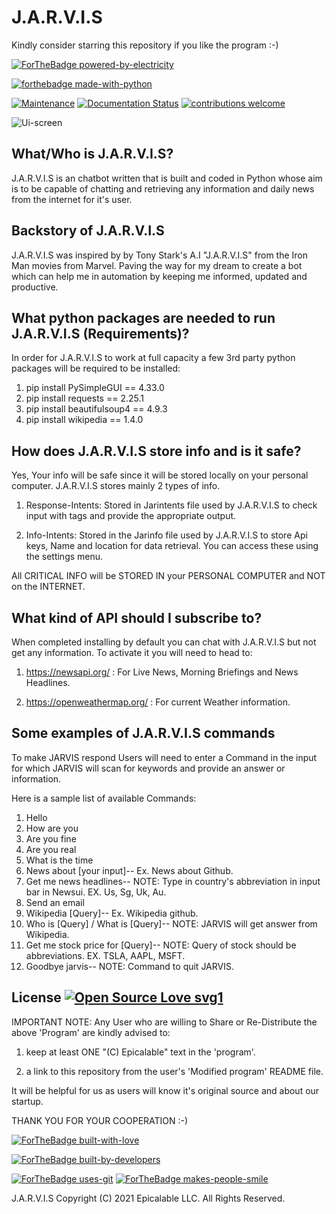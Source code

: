 # J.A.R.V.I.S

Kindly consider starring this repository if you like the program :-)

[![ForTheBadge powered-by-electricity](http://ForTheBadge.com/images/badges/powered-by-electricity.svg)](https://github.com/Epicalable/JARVIS-GUI)

[![forthebadge made-with-python](http://ForTheBadge.com/images/badges/made-with-python.svg)](https://www.python.org/) 

[![Maintenance](https://img.shields.io/badge/Maintained%3F-yes-green.svg)](https://github.com/Epicalable/JARVIS-GUI) [![Documentation Status](https://readthedocs.org/projects/ansicolortags/badge/?version=latest)](https://github.com/Epicalable/JARVIS-GUI) [![contributions welcome](https://img.shields.io/badge/contributions-welcome-brightgreen.svg?style=flat)](https://github.com/Epicalable/JARVIS-GUI/issues)

![Ui-screen](https://user-images.githubusercontent.com/69076784/103637012-d5648c00-4f70-11eb-950b-972397b43302.PNG)


## What/Who is J.A.R.V.I.S?
J.A.R.V.I.S is an chatbot written that is built and coded in Python whose aim is to be capable of chatting and retrieving any information and daily news from the internet for it's user.

## Backstory of J.A.R.V.I.S
J.A.R.V.I.S was inspired by by Tony Stark's A.I "J.A.R.V.I.S" from the Iron Man movies from Marvel. Paving the way for my dream to create a bot which can help me in automation by keeping me informed, updated and productive.

## What python packages are needed to run J.A.R.V.I.S (Requirements)?
In order for J.A.R.V.I.S to work at full capacity a few 3rd party python packages will be required to be installed:
1. pip install PySimpleGUI == 4.33.0
2. pip install requests == 2.25.1
3. pip install beautifulsoup4 == 4.9.3
4. pip install wikipedia == 1.4.0

## How does J.A.R.V.I.S store info and is it safe?
Yes, Your info will be safe since it will be stored locally on your personal computer. J.A.R.V.I.S stores mainly 2 types of info.

1. Response-Intents: Stored in Jarintents file used by J.A.R.V.I.S to check input with tags and provide the appropriate output.

2. Info-Intents: Stored in the Jarinfo file used by J.A.R.V.I.S to store Api keys, Name and location for data retrieval. You can access these using the settings menu.

All CRITICAL INFO will be STORED IN your PERSONAL COMPUTER and NOT on the INTERNET.

## What kind of API should I subscribe to?
When completed installing by default you can chat with J.A.R.V.I.S but not get any information. To activate it you will need to head to:

1. https://newsapi.org/ : For Live News, Morning Briefings and News Headlines.

2. https://openweathermap.org/ : For current Weather information.

## Some examples of J.A.R.V.I.S commands
To make JARVIS respond Users will need to enter a Command in the input for which JARVIS will scan for keywords and provide an answer or information.

Here is a sample list of available Commands:
1. Hello
2. How are you
3. Are you fine
4. Are you real
5. What is the time
6. News about [your input]--
   Ex. News about Github.
7. Get me news headlines--
   NOTE: Type in country's abbreviation in input bar in Newsui. EX. Us, Sg, Uk, Au.
8. Send an email
9. Wikipedia [Query]--
   Ex. Wikipedia github.
10. Who is [Query] / What is [Query]--
    NOTE: JARVIS will get answer from Wikipedia.
11. Get me stock price for [Query]--
    NOTE: Query of stock should be abbreviations. EX. TSLA, AAPL, MSFT.
12. Goodbye jarvis--
    NOTE: Command to quit JARVIS.

## License [![Open Source Love svg1](https://badges.frapsoft.com/os/v1/open-source.svg?v=103)](https://github.com/Epicalable/)
IMPORTANT NOTE: Any User who are willing to Share or Re-Distribute the above 'Program' are kindly advised to:

1. keep at least ONE "(C) Epicalable" text in the 'program'.

2. a link to this repository from the user's 'Modified program' README file. 

It will be helpful for us as users will know it's original source and about our startup.

THANK YOU FOR YOUR COOPERATION :-)


[![ForTheBadge built-with-love](http://ForTheBadge.com/images/badges/built-with-love.svg)](https://github.com/Epicalable/)

[![ForTheBadge built-by-developers](http://ForTheBadge.com/images/badges/built-by-developers.svg)](https://github.com/MahaMohan/)

[![ForTheBadge uses-git](http://ForTheBadge.com/images/badges/uses-git.svg)](https://GitHub.com/) 
[![ForTheBadge makes-people-smile](http://ForTheBadge.com/images/badges/makes-people-smile.svg)](https://github.com/Epicalable/)

J.A.R.V.I.S Copyright (C) 2021 Epicalable LLC. All Rights Reserved.